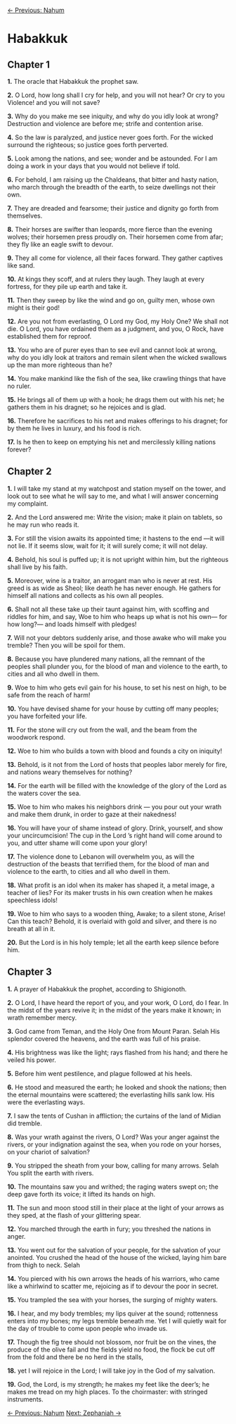 [← Previous: Nahum](./34_Nahum.md)

# Habakkuk <!-- Start Verse Index: 22732 -->

## Chapter 1

**1.** The oracle that Habakkuk the prophet saw. <!-- Index: 22732 -->

**2.** O Lord, how long shall I cry for help, and you will not hear? Or cry to you Violence! and you will not save? <!-- Index: 22733 -->

**3.** Why do you make me see iniquity, and why do you idly look at wrong? Destruction and violence are before me; strife and contention arise. <!-- Index: 22734 -->

**4.** So the law is paralyzed, and justice never goes forth. For the wicked surround the righteous; so justice goes forth perverted. <!-- Index: 22735 -->

**5.** Look among the nations, and see; wonder and be astounded. For I am doing a work in your days that you would not believe if told. <!-- Index: 22736 -->

**6.** For behold, I am raising up the Chaldeans, that bitter and hasty nation, who march through the breadth of the earth, to seize dwellings not their own. <!-- Index: 22737 -->

**7.** They are dreaded and fearsome; their justice and dignity go forth from themselves. <!-- Index: 22738 -->

**8.** Their horses are swifter than leopards, more fierce than the evening wolves; their horsemen press proudly on. Their horsemen come from afar; they fly like an eagle swift to devour. <!-- Index: 22739 -->

**9.** They all come for violence, all their faces forward. They gather captives like sand. <!-- Index: 22740 -->

**10.** At kings they scoff, and at rulers they laugh. They laugh at every fortress, for they pile up earth and take it. <!-- Index: 22741 -->

**11.** Then they sweep by like the wind and go on, guilty men, whose own might is their god! <!-- Index: 22742 -->

**12.** Are you not from everlasting, O Lord my God, my Holy One? We shall not die. O Lord, you have ordained them as a judgment, and you, O Rock, have established them for reproof. <!-- Index: 22743 -->

**13.** You who are of purer eyes than to see evil and cannot look at wrong, why do you idly look at traitors and remain silent when the wicked swallows up the man more righteous than he? <!-- Index: 22744 -->

**14.** You make mankind like the fish of the sea, like crawling things that have no ruler. <!-- Index: 22745 -->

**15.** He brings all of them up with a hook; he drags them out with his net; he gathers them in his dragnet; so he rejoices and is glad. <!-- Index: 22746 -->

**16.** Therefore he sacrifices to his net and makes offerings to his dragnet; for by them he lives in luxury, and his food is rich. <!-- Index: 22747 -->

**17.** Is he then to keep on emptying his net and mercilessly killing nations forever? <!-- Index: 22748 -->

## Chapter 2

**1.** I will take my stand at my watchpost and station myself on the tower, and look out to see what he will say to me, and what I will answer concerning my complaint. <!-- Index: 22749 -->

**2.** And the Lord answered me: Write the vision; make it plain on tablets, so he may run who reads it. <!-- Index: 22750 -->

**3.** For still the vision awaits its appointed time; it hastens to the end —it will not lie. If it seems slow, wait for it; it will surely come; it will not delay. <!-- Index: 22751 -->

**4.** Behold, his soul is puffed up; it is not upright within him, but the righteous shall live by his faith. <!-- Index: 22752 -->

**5.** Moreover, wine is a traitor, an arrogant man who is never at rest. His greed is as wide as Sheol; like death he has never enough. He gathers for himself all nations and collects as his own all peoples. <!-- Index: 22753 -->

**6.** Shall not all these take up their taunt against him, with scoffing and riddles for him, and say, Woe to him who heaps up what is not his own— for how long?— and loads himself with pledges! <!-- Index: 22754 -->

**7.** Will not your debtors suddenly arise, and those awake who will make you tremble? Then you will be spoil for them. <!-- Index: 22755 -->

**8.** Because you have plundered many nations, all the remnant of the peoples shall plunder you, for the blood of man and violence to the earth, to cities and all who dwell in them. <!-- Index: 22756 -->

**9.** Woe to him who gets evil gain for his house, to set his nest on high, to be safe from the reach of harm! <!-- Index: 22757 -->

**10.** You have devised shame for your house by cutting off many peoples; you have forfeited your life. <!-- Index: 22758 -->

**11.** For the stone will cry out from the wall, and the beam from the woodwork respond. <!-- Index: 22759 -->

**12.** Woe to him who builds a town with blood and founds a city on iniquity! <!-- Index: 22760 -->

**13.** Behold, is it not from the Lord of hosts that peoples labor merely for fire, and nations weary themselves for nothing? <!-- Index: 22761 -->

**14.** For the earth will be filled with the knowledge of the glory of the Lord as the waters cover the sea. <!-- Index: 22762 -->

**15.** Woe to him who makes his neighbors drink — you pour out your wrath and make them drunk, in order to gaze at their nakedness! <!-- Index: 22763 -->

**16.** You will have your of shame instead of glory. Drink, yourself, and show your uncircumcision! The cup in the Lord ’s right hand will come around to you, and utter shame will come upon your glory! <!-- Index: 22764 -->

**17.** The violence done to Lebanon will overwhelm you, as will the destruction of the beasts that terrified them, for the blood of man and violence to the earth, to cities and all who dwell in them. <!-- Index: 22765 -->

**18.** What profit is an idol when its maker has shaped it, a metal image, a teacher of lies? For its maker trusts in his own creation when he makes speechless idols! <!-- Index: 22766 -->

**19.** Woe to him who says to a wooden thing, Awake; to a silent stone, Arise! Can this teach? Behold, it is overlaid with gold and silver, and there is no breath at all in it. <!-- Index: 22767 -->

**20.** But the Lord is in his holy temple; let all the earth keep silence before him. <!-- Index: 22768 -->

## Chapter 3

**1.** A prayer of Habakkuk the prophet, according to Shigionoth. <!-- Index: 22769 -->

**2.** O Lord, I have heard the report of you, and your work, O Lord, do I fear. In the midst of the years revive it; in the midst of the years make it known; in wrath remember mercy. <!-- Index: 22770 -->

**3.** God came from Teman, and the Holy One from Mount Paran. Selah His splendor covered the heavens, and the earth was full of his praise. <!-- Index: 22771 -->

**4.** His brightness was like the light; rays flashed from his hand; and there he veiled his power. <!-- Index: 22772 -->

**5.** Before him went pestilence, and plague followed at his heels. <!-- Index: 22773 -->

**6.** He stood and measured the earth; he looked and shook the nations; then the eternal mountains were scattered; the everlasting hills sank low. His were the everlasting ways. <!-- Index: 22774 -->

**7.** I saw the tents of Cushan in affliction; the curtains of the land of Midian did tremble. <!-- Index: 22775 -->

**8.** Was your wrath against the rivers, O Lord? Was your anger against the rivers, or your indignation against the sea, when you rode on your horses, on your chariot of salvation? <!-- Index: 22776 -->

**9.** You stripped the sheath from your bow, calling for many arrows. Selah You split the earth with rivers. <!-- Index: 22777 -->

**10.** The mountains saw you and writhed; the raging waters swept on; the deep gave forth its voice; it lifted its hands on high. <!-- Index: 22778 -->

**11.** The sun and moon stood still in their place at the light of your arrows as they sped, at the flash of your glittering spear. <!-- Index: 22779 -->

**12.** You marched through the earth in fury; you threshed the nations in anger. <!-- Index: 22780 -->

**13.** You went out for the salvation of your people, for the salvation of your anointed. You crushed the head of the house of the wicked, laying him bare from thigh to neck. Selah <!-- Index: 22781 -->

**14.** You pierced with his own arrows the heads of his warriors, who came like a whirlwind to scatter me, rejoicing as if to devour the poor in secret. <!-- Index: 22782 -->

**15.** You trampled the sea with your horses, the surging of mighty waters. <!-- Index: 22783 -->

**16.** I hear, and my body trembles; my lips quiver at the sound; rottenness enters into my bones; my legs tremble beneath me. Yet I will quietly wait for the day of trouble to come upon people who invade us. <!-- Index: 22784 -->

**17.** Though the fig tree should not blossom, nor fruit be on the vines, the produce of the olive fail and the fields yield no food, the flock be cut off from the fold and there be no herd in the stalls, <!-- Index: 22785 -->

**18.** yet I will rejoice in the Lord; I will take joy in the God of my salvation. <!-- Index: 22786 -->

**19.** God, the Lord, is my strength; he makes my feet like the deer’s; he makes me tread on my high places. To the choirmaster: with stringed instruments. <!-- Index: 22787 -->


[← Previous: Nahum](./34_Nahum.md)
[Next: Zephaniah →](./36_Zephaniah.md)
